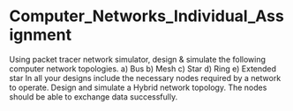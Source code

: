 # Computer_Networks_Individual_Assignment
Using packet tracer network simulator, design &amp; simulate the following computer network topologies. a) Bus b) Mesh c) Star d) Ring e) Extended star In all your designs include the necessary nodes required by a network to operate. Design and simulate a Hybrid network topology. The nodes should be able to exchange data successfully.
